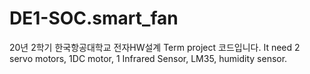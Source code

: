 # DE1-SOC.smart_fan

20년 2학기 한국항공대학교 전자HW설계 Term project 코드입니다.
It need 2 servo motors, 1DC motor, 1 Infrared Sensor, LM35, humidity sensor.
